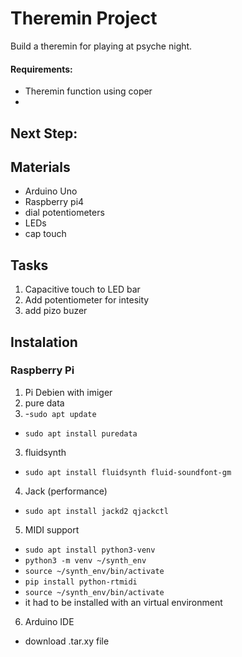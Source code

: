 # Theremin Project
Build a theremin for playing at psyche night.  
#### Requirements:
- Theremin function using coper
- 

## Next Step:


## Materials
- Arduino Uno
- Raspberry pi4
- dial potentiometers
- LEDs
- cap touch

## Tasks
1. Capacitive touch to LED bar
2. Add potentiometer for intesity
3. add pizo buzer

## Instalation
### Raspberry Pi
1. Pi Debien with imiger
2. pure data
3. -`sudo apt update`
  - `sudo apt install puredata`
3. fluidsynth
  - `sudo apt install fluidsynth fluid-soundfont-gm`
4. Jack (performance)
  - `sudo apt install jackd2 qjackctl`
5. MIDI support
  - `sudo apt install python3-venv`
  - `python3 -m venv ~/synth_env`
  - `source ~/synth_env/bin/activate`
  - `pip install python-rtmidi`
  - `source ~/synth_env/bin/activate`
  - it had to be installed with an virtual environment
6. Arduino IDE
  - download .tar.xy file
